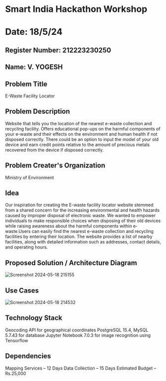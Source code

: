 # Smart India Hackathon Workshop
# Date: 18/5/24
## Register Number: 212223230250
## Name: V. YOGESH
## Problem Title
E-Waste Facility Locator
## Problem Description
Website that tells you the location of the nearest e-waste collection and recycling facility. Offers educational pop-ups on the harmful components of your e-waste and their effects on the environment and human health if not disposed correctly. There could be an option to input the model of your old device and earn credit points relative to the amount of precious metals recovered from the device if disposed correctly.
## Problem Creater's Organization
Ministry of Environment

## Idea
Our inspiration for creating the E-waste facility locator website stemmed from a shared concern for the increasing environmental and health hazards caused by improper disposal of electronic waste. We wanted to empower individuals to make responsible choices when disposing of their old devices while raising awareness about the harmful components within e-waste.Users can easily find the nearest e-waste collection and recycling facilities by entering their location. The website provides a list of nearby facilities, along with detailed information such as addresses, contact details, and operating hours.

## Proposed Solution / Architecture Diagram
![Screenshot 2024-05-18 215155](https://github.com/Yogesh-Yogi-1/SIHPS/assets/148514598/20aed4fb-2b83-493d-928d-109c34196f2c)

## Use Cases
![Screenshot 2024-05-18 214532](https://github.com/Yogesh-Yogi-1/SIHPS/assets/148514598/23a44c60-51cd-4130-b888-400ea21ef8e7)

## Technology Stack
Geocoding API for geographical coordinates
PostgreSQL 15.4, MySQL 5.7.43 for database
Jupyter Notebook 7.0.3 for image recognition using Tensorflow

## Dependencies
Mapping Services – 12 Days
Data Collection – 15 Days
Estimated Budget – Rs.25,000
